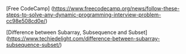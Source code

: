 [Free CodeCamp] (https://www.freecodecamp.org/news/follow-these-steps-to-solve-any-dynamic-programming-interview-problem-cc98e508cd0e/)

[Difference between Subarray, Subsequence and Subset] (https://www.techiedelight.com/difference-between-subarray-subsequence-subset/)
